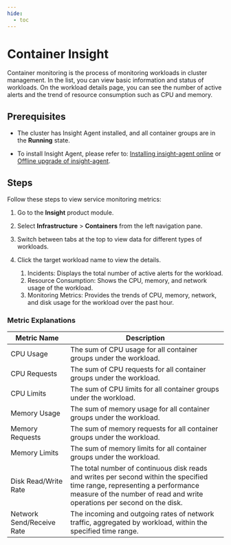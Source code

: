 ```yaml
---
hide:
  - toc
---
```


# Container Insight

Container monitoring is the process of monitoring workloads in cluster management. In the list, you can view basic information and status of workloads. On the workload details page, you can see the number of active alerts and the trend of resource consumption such as CPU and memory.

## Prerequisites

- The cluster has Insight Agent installed, and all container groups are in the __Running__ state.

- To install Insight Agent, please refer to: [Installing insight-agent online](../../quickstart/install/install-agent.md) or [Offline upgrade of insight-agent](../../quickstart/install/offline-install.md).

## Steps

Follow these steps to view service monitoring metrics:

1. Go to the __Insight__ product module.

2. Select __Infrastructure__ > __Containers__ from the left navigation pane.

3. Switch between tabs at the top to view data for different types of workloads.


4. Click the target workload name to view the details.

    1. Incidents: Displays the total number of active alerts for the workload.
    2. Resource Consumption: Shows the CPU, memory, and network usage of the workload.
    3. Monitoring Metrics: Provides the trends of CPU, memory, network, and disk usage for the workload over the past hour.


### Metric Explanations

| Metric Name | Description |
| -- | -- |
| CPU Usage | The sum of CPU usage for all container groups under the workload.|
| CPU Requests | The sum of CPU requests for all container groups under the workload.|
| CPU Limits | The sum of CPU limits for all container groups under the workload.|
| Memory Usage | The sum of memory usage for all container groups under the workload.|
| Memory Requests | The sum of memory requests for all container groups under the workload.|
| Memory Limits | The sum of memory limits for all container groups under the workload.|
| Disk Read/Write Rate | The total number of continuous disk reads and writes per second within the specified time range, representing a performance measure of the number of read and write operations per second on the disk.|
| Network Send/Receive Rate | The incoming and outgoing rates of network traffic, aggregated by workload, within the specified time range.|
